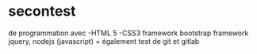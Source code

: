 # secontest
de programmation
avec -HTML 5
      -CSS3
  framework bootstrap
  framework jquery, nodejs (javascript) + également test de git et gitlab
